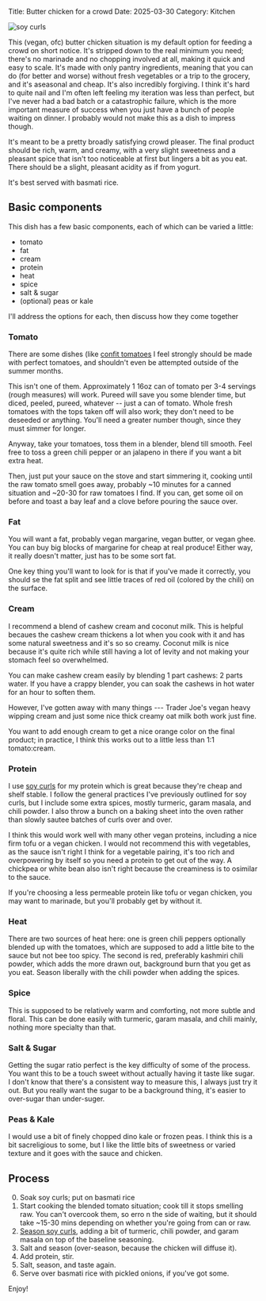 Title: Butter chicken for a crowd
Date: 2025-03-30
Category: Kitchen

![soy curls]({static}/images/butter-chicken.png)

This (vegan, ofc) butter chicken situation is my default option for feeding a
crowd on short notice. It's stripped down to the real minimum you need; there's
no marinade and no chopping involved at all, making it quick and easy to scale.
It's made with only pantry ingredients, meaning that you can do (for better and
worse) without fresh vegetables or a trip to the grocery, and it's aseasonal
and cheap. It's also incredibly forgiving. I think it's hard to quite nail and
I'm often left feeling my iteration was less than perfect, but I've never had a
bad batch or a catastrophic failure, which is the more important measure of
success when you just have a bunch of people waiting on dinner. I probably
would not make this as a dish to impress though.

It's meant to be a pretty broadly satisfying crowd pleaser. The final
product should be rich, warm, and creamy, with a very slight sweetness and a
pleasant spice that isn't too noticeable at first but lingers a bit as you eat.
There should be a slight, pleasant acidity as if from yogurt.

It's best served with basmati rice.

## Basic components

This dish has a few basic components, each of which can be varied a little:
* tomato
* fat
* cream
* protein
* heat
* spice
* salt & sugar
* (optional) peas or kale

I'll address the options for each, then discuss how they come together

### Tomato
There are some dishes (like [confit tomatoes](focaccia-confit-tomatoes-and-a-summer-salad.html) I feel strongly should be made with perfect tomatoes, and shouldn't even be attempted outside of the summer months.

This isn't one of them. Approximately 1 16oz can of tomato per 3-4 servings (rough measures) will work. Pureed will save you some blender time, but diced, peeled, pureed, whatever -- just a can of tomato. Whole fresh tomatoes with the tops taken off will also work; they don't need to be deseeded or anything. You'll need a greater number though, since they must simmer for longer.

Anyway, take your tomatoes, toss them in a blender, blend till smooth. Feel free to toss a green chili pepper or an jalapeno in there if you want a bit extra heat.

Then, just put your sauce on the stove and start simmering it, cooking until the raw tomato smell goes away, probably ~10 minutes for a canned situation and ~20-30 for raw tomatoes I find. If you can, get some oil on before and toast a bay leaf and a clove before pouring the sauce over.


### Fat
You will want a fat, probably vegan margarine, vegan butter, or vegan ghee. You can buy big blocks of margarine for cheap at real produce! Either way, it really doesn't matter, just has to be some sort fat.

One key thing you'll want to look for is that if you've made it correctly, you should se the fat split and see little traces of red oil (colored by the chili) on the surface.

### Cream
I recommend a blend of cashew cream and coconut milk. This is helpful becaues the cashew cream thickens a lot when you cook with it and has some natural sweetness and it's so so creamy. Coconut milk is nice because it's quite rich while still having a lot of levity and not making your stomach feel so overwhelmed.

You can make cashew cream easily by blending 1 part cashews: 2 parts water. If you have a crappy blender, you can soak the cashews in hot water for an hour to soften them.

However, I've gotten away with many things --- Trader Joe's vegan heavy wipping cream and just some nice thick creamy oat milk both work just fine.

You want to add enough cream to get a nice orange color on the final product; in practice, I think this works out to a little less than 1:1 tomato:cream.

### Protein
I use [soy curls](a-brief-treatise-on-soy-curls) for my protein which is great because they're cheap and shelf stable. I follow the general practices I've previously outlined for soy curls, but I include some extra spices, mostly turmeric, garam masala, and chili powder. I also throw a bunch on a baking sheet into the oven rather than slowly sautee batches of curls over and over.

I think this would work well with many other vegan proteins, including a nice firm tofu or a vegan chicken. I would not recommend this with vegetables, as the sauce isn't right I think for a vegetable pairing, it's too rich and overpowering by itself so you need a protein to get out of the way. A chickpea or white bean also isn't right because the creaminess is to osimilar to the sauce.

If you're choosing a less permeable protein like tofu or vegan chicken, you may want to marinade, but you'll probably get by without it.

### Heat
There are two sources of heat here: one is green chili peppers optionally blended up with the tomatoes, which are supposed to add a little bite to the sauce but not bee too spicy. The second is red, preferably kashmiri chili powder, which adds the more drawn out, background burn that you get as you eat. Season liberally with the chili powder when adding the spices.

### Spice
This is supposed to be relatively warm and comforting, not more subtle and floral. This can be done easily with turmeric, garam masala, and chili mainly, nothing more specialty than that.

### Salt & Sugar
Getting the sugar ratio perfect is the key difficulty of some of the process. You want this to be a touch sweet without actually having it taste like sugar. I don't know that there's a consistent way to measure this, I always just try it out. But you really want the sugar to be a background thing, it's easier to over-sugar than under-suger.

### Peas & Kale
I would use a bit of finely chopped dino kale or frozen peas. I think this is a bit sacreligious to some, but I like the little bits of sweetness or varied texture and it goes with the sauce and chicken.

## Process

0. Soak soy curls; put on basmati rice
1. Start cooking the blended tomato situation; cook till it stops smelling raw. You can't overcook them, so erro n the side of waiting, but it should take ~15-30 mins depending on whether you're going from can or raw.
2. [Season soy curls](a-brief-treatise-on-soy-curls), adding a bit of turmeric, chili powder, and garam masala on top of the baseline seasoning.
2. Salt and season (over-season, because the chicken will diffuse it).
3. Add protein, stir.
4. Salt, season, and taste again.
5. Serve over basmati rice with pickled onions, if you've got some.

Enjoy!

